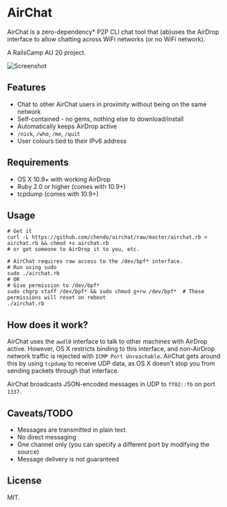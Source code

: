 # AirChat

AirChat is a zero-dependency* P2P CLI chat tool that (ab)uses the AirDrop interface to
allow chatting across WiFi networks (or no WiFi network).

A RailsCamp AU 20 project.

![Screenshot](https://cloud.githubusercontent.com/assets/2661/21078310/7b9c0202-bfbe-11e6-8448-8aad4de69cbf.png)


## Features

* Chat to other AirChat users in proximity without being on the same network
* Self-contained - no gems, nothing else to download/install
* Automatically keeps AirDrop active
* `/nick`, `/who`, `/me`, `/quit`
* User colours tied to their IPv6 address

## Requirements

* OS X 10.9+ with working AirDrop
* Ruby 2.0 or higher (comes with 10.9+)
* tcpdump (comes with 10.9+)

## Usage

```
# Get it
curl -L https://github.com/chendo/airchat/raw/master/airchat.rb > airchat.rb && chmod +x airchat.rb
# or get someone to AirDrop it to you, etc.

# AirChat requires raw access to the /dev/bpf* interface.
# Run using sudo
sudo ./airchat.rb
# OR
# Give permission to /dev/bpf*
sudo chgrp staff /dev/bpf* && sudo chmod g+rw /dev/bpf*  # These permissions will reset on reboot
./airchat.rb
```

## How does it work?

AirChat uses the `awdl0` interface to talk to other machines with AirDrop active.
However, OS X restricts binding to this interface, and non-AirDrop network traffic is rejected
with `ICMP Port Unreachable`. AirChat gets around this by using `tcpdump` to receive UDP data,
as OS X doesn't stop you from sending packets through that interface.

AirChat broadcasts JSON-encoded messages in UDP to `ff02::fb` on port `1337`.

## Caveats/TODO

* Messages are transmitted in plain text.
* No direct messaging
* One channel only (you can specify a different port by modifying the source)
* Message delivery is not guaranteed

## License

MIT.
